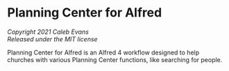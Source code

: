 # Planning Center for Alfred

*Copyright 2021 Caleb Evans*  
*Released under the MIT license*

Planning Center for Alfred is an Alfred 4 workflow designed to help churches
with various Planning Center functions, like searching for people.
